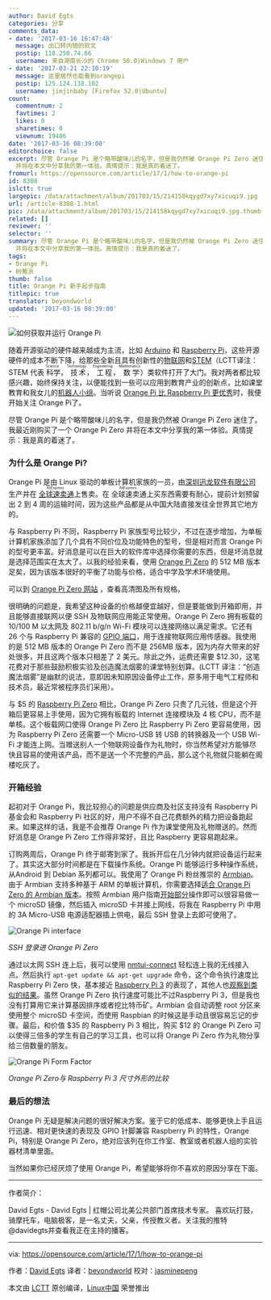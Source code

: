```yaml
---
author: David Egts
categories: 分享
comments_data:
- date: '2017-03-16 16:47:48'
  message: 出口转内销的软文
  postip: 118.250.74.66
  username: 来自湖南长沙的 Chrome 50.0|Windows 7 用户
- date: '2017-03-21 22:10:19'
  message: 这里居然也能看到orangepi
  postip: 125.124.138.102
  username: jimjinbaby [Firefox 52.0|Ubuntu]
count:
  commentnum: 2
  favtimes: 2
  likes: 0
  sharetimes: 0
  viewnum: 19486
date: '2017-03-16 08:39:00'
editorchoice: false
excerpt: 尽管 Orange Pi 是个略带酸味儿的名字，但是我仍然被 Orange Pi Zero 迷住了。我最近刚购买了一个 Orange Pi Zero
  并将在本文中分享我的第一体验。真情提示：我是真的着迷了。
fromurl: https://opensource.com/article/17/1/how-to-orange-pi
id: 8308
islctt: true
largepic: /data/attachment/album/201703/15/214158kqygd7xy7xicuqi9.jpg
url: /article-8308-1.html
pic: /data/attachment/album/201703/15/214158kqygd7xy7xicuqi9.jpg.thumb.jpg
related: []
reviewer: ''
selector: ''
summary: 尽管 Orange Pi 是个略带酸味儿的名字，但是我仍然被 Orange Pi Zero 迷住了。我最近刚购买了一个 Orange Pi Zero
  并将在本文中分享我的第一体验。真情提示：我是真的着迷了。
tags:
- Orange Pi
- 树莓派
thumb: false
title: Orange Pi 新手起步指南
titlepic: true
translator: beyondworld
updated: '2017-03-16 08:39:00'
---
```


![如何获取并运行 Orange Pi](/data/attachment/album/201703/15/214158kqygd7xy7xicuqi9.jpg "How to get up and running with sweet Orange Pi")


随着开源驱动的硬件越来越成为主流，比如 [Arduino](https://en.wikipedia.org/wiki/Arduino) 和 [Raspberry Pi](https://en.wikipedia.org/wiki/Raspberry_Pi)，这些开源硬件的成本不断下降，给那些全新且具有创新性的[物联网](https://en.wikipedia.org/wiki/Internet_of_things)和[STEM](https://en.wikipedia.org/wiki/Science,_technology,_engineering,_and_mathematics)（LCTT译注：STEM 代表<ruby> 科学 <rp>  （ </rp> <rt>  Science </rt> <rp>  ） </rp></ruby>，<ruby> 技术 <rp>  （ </rp> <rt>  Technology </rt> <rp>  ） </rp></ruby>，<ruby> 工程 <rp>  （ </rp> <rt>  Engineering </rt> <rp>  ） </rp></ruby>，<ruby> 数学 <rp>  （ </rp> <rt>  Mathematics </rt> <rp>  ） </rp></ruby>）类软件打开了大门。我对两者都比较感兴趣，始终保持关注，以便能找到一些可以应用到教育产业的创新点，比如课堂教育和我女儿的[机器人小组](https://opensource.com/education/14/3/fighting-unicorns-robotics-team)。当听说 [Orange Pi 比 Raspberry Pi 更优秀](http://sprtechuk.blogspot.com/2015/09/15-computer-orange-pi-pc-is-powerful.html)时，我便开始关注 Orange Pi了。


尽管 Orange Pi 是个略带酸味儿的名字，但是我仍然被 Orange Pi Zero 迷住了。我最近刚购买了一个 Orange Pi Zero 并将在本文中分享我的第一体验。真情提示：我是真的着迷了。


### 为什么是 Orange Pi?


Orange Pi 是由 Linux 驱动的单板计算机家族的一员，由[深圳迅龙软件有限公司](http://www.xunlong.tv/)生产并在<ruby> <a href="https://www.aliexpress.com/store/1553371">  全球速卖通 </a> <rp>  （ </rp> <rt>  AliExpress </rt> <rp>  ） </rp></ruby>上售卖。在<ruby> 全球速卖通 <rp>  （ </rp> <rt>  AliExpress </rt> <rp>  ） </rp></ruby>上买东西需要有耐心，提前计划预留出 2 到 4 周的运输时间，因为这些产品都是从中国大陆直接发往全世界其它地方的。


与 Raspberry Pi 不同，Raspberry Pi 家族型号比较少，不过在逐步增加，为单板计算机家族添加了几个具有不同价位及功能特色的型号，但是相对而言 Orange Pi 的型号更丰富。好消息是可以在巨大的软件库中选择你需要的东西，但是坏消息就是选择范围实在太大了。以我的经验来看，使用 [Orange Pi Zero](http://www.orangepi.org/orangepizero/) 的 512 MB 版本足矣，因为该版本很好的平衡了功能与价格，适合中学及学术环境使用。


可以到 [Orange Pi Zero 网站](http://www.orangepi.org/orangepizero/) ，查看高清图及所有规格。


很明确的问题是，我希望这种设备的价格越便宜越好，但是要能做到开箱即用，并且能够直接联网以便 SSH 及物联网应用能正常使用。Orange Pi Zero 拥有板载的10/100 M 以太网及 802.11 b/g/n Wi-Fi 模块可以连接网络以满足需求。它还有 26 个与 Raspberry Pi 兼容的 [GPIO 端口](http://linux-sunxi.org/Xunlong_Orange_Pi_Zero#Expansion_Port)，用于连接物联网应用传感器。我使用的是 512 MB 版本的 Orange Pi Zero 而不是 256MB 版本，因为内存大带来的好处很多，并且这两个版本只相差了 2 美元。除此之外，运费还需要 $12.30，这笔花费对于那些鼓励积极实验及创造魔法烟雾的课堂特别划算。(LCTT 译注：“创造魔法烟雾”是幽默的说法，意即因未知原因设备停止工作，原多用于电气工程师和技术员，最近常被程序员们采用）。


与 $5 的 [Raspberry Pi Zero](https://www.raspberrypi.org/products/pi-zero/) 相比，Orange Pi Zero 只贵了几元钱，但是这个开箱后更容易上手使用，因为它拥有板载的 Internet 连接模块及 4 核 CPU，而不是单核。这个板载网口使得 Orange Pi Zero 比 Raspberry Pi Zero 更容易使用，因为 Raspberry Pi Zero 还需要一个 Micro-USB 转 USB 的转换器及一个 USB Wi-Fi 才能连上网。当赠送别人一个物联网设备作为礼物时，你当然希望对方能够尽快且容易的使用该产品，而不是送一个不完整的产品，那么这个礼物就只能躺在阁楼吃灰了。


### 开箱经验


起初对于 Orange Pi，我比较担心的问题是供应商及社区支持没有 Raspberry Pi 基金会和 Raspberry Pi 社区的好，用户不得不自己花费额外的精力把设备跑起来。如果这样的话，我是不会推荐 Orange Pi 作为课堂使用及礼物赠送的。然而好消息是 Orange Pi Zero 工作得非常好，且比 Raspberry 更容易跑起来。


订购两周后，Orange Pi 终于邮寄到家了。我拆开后在几分钟内就把设备运行起来了。其实这大部分时间都是在下载操作系统。Orange Pi 能够运行多种操作系统，从Android 到 Debian 系列都可以。我使用了 Orange Pi 粉丝推崇的 [Armbian](https://www.armbian.com/)。由于 Armbian 支持多种基于 ARM 的单板计算机，你需要选择[适合 Orange Pi Zero 的 Armbian 版本](https://www.armbian.com/orange-pi-zero/)。按照 Armbian 用户指南[开始部分](https://docs.armbian.com/User-Guide_Getting-Started/)操作即可以很容易做一个 microSD 镜像，然后插入 microSD 卡并接上网线，将我在 Raspberry Pi 中用的 3A Micro-USB 电源适配器插上供电，最后 SSH 登录上去即可使用了。


![Orange Pi interface](/data/attachment/album/201703/15/214159a3beaobzreupriep.png "Orange Pi interface")


*SSH 登录进 Orange Pi Zero*


通过以太网 SSH 连上后，我可以使用 [nmtui-connect](https://access.redhat.com/documentation/en-US/Red_Hat_Enterprise_Linux/7/html/Networking_Guide/sec-Networking_Config_Using_nmtui.html) 轻松连上我的无线接入点。然后执行 `apt-get update && apt-get upgrade` 命令，这个命令执行速度比 Raspberry Pi Zero 快，基本接近 [Raspberry Pi 3](https://www.raspberrypi.org/products/raspberry-pi-3-model-b/) 的表现了，其他人也[观察到类似的结果](https://openbenchmarking.org/result/1612154-TA-1603058GA04,1612151-MICK-MICKMAK70,1612095-TA-1603058GA97,1612095-TA-1603058GA50)。虽然 Orange Pi Zero 执行速度可能比不过Raspberry Pi 3，但是我也没有打算用它来计算基因排序或者挖比特币矿。Armbian 会自动调整 root 分区来使用整个 microSD 卡空间，而使用 Raspbian 的时候这是手动且很容易忘记的步骤。最后，和价值 $35 的 Raspberry Pi 3 相比，购买 $12 的 Orange Pi Zero 可以使得三倍多的学生有自己的学习工具，也可以将 Orange Pi Zero 作为礼物分享给三倍数量的朋友。


![Orange Pi Form Factor](/data/attachment/album/201703/15/214204ucww7gu46c7pw959.jpg "Orange Pi Form Factor")


*Orange Pi Zero与 Raspberry Pi 3 尺寸外形的比较*


### 最后的想法


Orange Pi 无疑是解决问题的很好解决方案。鉴于它的低成本、能够更快上手且运行迅速、相对更快速的表现及 GPIO 针脚兼容 Raspberry Pi 的特性，Orange Pi，特别是 Orange Pi Zero，绝对应该列在你工作室、教室或者机器人组的实验器材清单里面。


当然如果你已经厌烦了使用 Orange Pi，希望能够将你不喜欢的原因分享在下面。




---


作者简介：


David Egts - David Egts | 红帽公司北美公共部门首席技术专家。 喜欢玩打鼓，骑摩托车，电脑极客，是一名丈夫，父亲，传授教义者。关注我的推特 @davidegts并查看我正在主持的播客。




---


via: <https://opensource.com/article/17/1/how-to-orange-pi>


作者：[David Egts](https://opensource.com/users/daveegts) 译者：[beyondworld](https://github.com/beyondworld) 校对：[jasminepeng](https://github.com/jasminepeng)


本文由 [LCTT](https://github.com/LCTT/TranslateProject) 原创编译，[Linux中国](https://linux.cn/) 荣誉推出